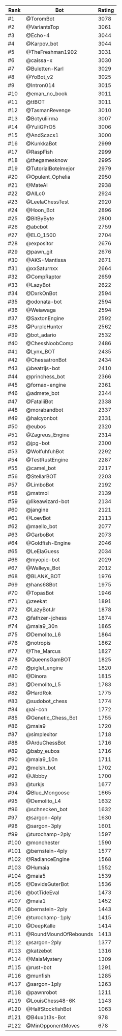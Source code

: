 Rank|Bot|Rating
---|---|---
#1|@ToromBot|3078
#2|@VariantsTop|3061
#3|@Echo-4|3044
#4|@Karpov_bot|3044
#5|@TheFreshman1902|3031
#6|@caissa-x|3030
#7|@Buletten-Karl|3029
#8|@YoBot_v2|3025
#9|@Intron014|3015
#10|@eman_no_book|3011
#11|@ttBOT|3011
#12|@TasmanRevenge|3010
#13|@Botyuliirma|3007
#14|@YuliGPrO5|3006
#15|@AndScacs1|3000
#16|@KunkkaBot|2999
#17|@RaspFish|2999
#18|@thegamesknow|2995
#19|@TutorialBotelmejor|2979
#20|@Opulent_Ophelia|2950
#21|@MateAI|2938
#22|@AILc0|2924
#23|@LeelaChessTest|2920
#24|@Hoon_Bot|2896
#25|@BitByByte|2800
#26|@abcbot|2759
#27|@ELO_1500|2704
#28|@expositor|2676
#29|@pawn_git|2676
#30|@AKS-Mantissa|2671
#31|@xxSaturnxx|2664
#32|@CompRaptor|2659
#33|@LazyBot|2622
#34|@DxrkOnBot|2594
#35|@odonata-bot|2594
#36|@Weiawaga|2594
#37|@SaxtonEngine|2592
#38|@PurpleHunter|2562
#39|@bot_adario|2532
#40|@ChessNoobComp|2486
#41|@Lynx_BOT|2435
#42|@ChessatronBot|2434
#43|@beatrijs-bot|2410
#44|@princhess_bot|2366
#45|@fornax-engine|2361
#46|@admete_bot|2344
#47|@FataliiBot|2338
#48|@morabandbot|2337
#49|@halcyonbot|2331
#50|@eubos|2320
#51|@Zagreus_Engine|2314
#52|@jpg-bot|2300
#53|@WolfuhfuhBot|2292
#54|@TestRustEngine|2287
#55|@camel_bot|2217
#56|@StellarBOT|2203
#57|@LimboBot|2192
#58|@matmoi|2139
#59|@likeawizard-bot|2134
#60|@jangine|2121
#61|@LoevBot|2113
#62|@maello_bot|2077
#63|@GarboBot|2073
#64|@Goldfish-Engine|2046
#65|@LeElaGuess|2034
#66|@myopic-bot|2029
#67|@Walleye_Bot|2012
#68|@BLANK_BOT|1976
#69|@hans68Bot|1975
#70|@TopasBot|1946
#71|@zeekat|1891
#72|@LazyBotJr|1878
#73|@fathzer-jchess|1874
#74|@maia9_30n|1865
#75|@Demolito_L6|1864
#76|@notropis|1862
#77|@The_Marcus|1827
#78|@QueensGamBOT|1825
#79|@piglet_engine|1820
#80|@Dinora|1815
#81|@Demolito_L5|1783
#82|@HardRok|1775
#83|@sudobot_chess|1774
#84|@ai-con|1772
#85|@Genetic_Chess_Bot|1755
#86|@maia9|1720
#87|@simplexitor|1718
#88|@ArduChessBot|1716
#89|@baby_eubos|1716
#90|@maia9_10n|1711
#91|@melsh_bot|1702
#92|@Jibbby|1700
#93|@turkjs|1677
#94|@Blue_Mongoose|1665
#95|@Demolito_L4|1632
#96|@schnecken_bot|1632
#97|@sargon-4ply|1630
#98|@sargon-3ply|1601
#99|@turochamp-2ply|1597
#100|@monchester|1590
#101|@bernstein-4ply|1577
#102|@RadianceEngine|1568
#103|@Humaia|1552
#104|@maia5|1539
#105|@DavidsGuterBot|1536
#106|@botTideEval|1473
#107|@maia1|1452
#108|@bernstein-2ply|1443
#109|@turochamp-1ply|1415
#110|@DeepKalle|1414
#111|@RoundMoundOfRebounds|1413
#112|@sargon-2ply|1377
#113|@katzebot|1316
#114|@MaiaMystery|1309
#115|@rust-bot|1291
#116|@munfish|1285
#117|@sargon-1ply|1263
#118|@pawnrobot|1211
#119|@LouisChess48-6K|1143
#120|@HalfStockfishBot|1063
#121|@B4ux1t3s-Bot|978
#122|@MinOpponentMoves|678
